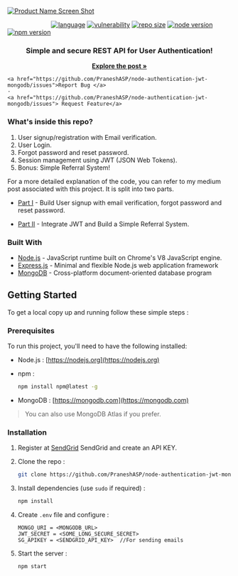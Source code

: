 [![Product Name Screen Shot](https://miro.medium.com/max/1920/1*bbN8C4TjOpsuZhMiI_aGow.jpeg)](https://pranesh-a-s.medium.com/how-to-build-simple-and-secure-rest-api-for-user-authentication-using-node-js-jwt-and-mongodb-2bdeb3e5427e)

&nbsp;&nbsp;&nbsp;&nbsp;&nbsp;&nbsp;&nbsp;&nbsp;&nbsp;&nbsp;&nbsp;&nbsp;&nbsp;&nbsp;&nbsp;&nbsp;&nbsp;&nbsp;&nbsp;&nbsp;&nbsp;&nbsp;&nbsp;&nbsp;
[![language](https://img.shields.io/github/languages/top/PraneshASP/node-authentication-jwt-mongodb)]("https://github.com/praneshasp/node-authentication-jwt-mongodb")
[![vulnerability](https://img.shields.io/snyk/vulnerabilities/github/PraneshASP/node-authentication-jwt-mongodb)](https://github.com/PraneshASP/node-authentication-jwt-mongodb)
[![repo size](https://img.shields.io/github/repo-size/PraneshASP/node-authentication-jwt-mongodb)](https://github.com/PraneshASP/node-authentication-jwt-mongodb)
[![node version](https://img.shields.io/node/v/npm)](https://github.com/PraneshASP/node-authentication-jwt-mongodb)
[![npm version](https://img.shields.io/npm/v/npm)](https://github.com/PraneshASP/node-authentication-jwt-mongodb)

<!-- PROJECT LOGO -->
<p align="center">
  <h3 align="center">Simple and secure REST API for User Authentication!</h3>
  <p align="center">
     <a href="https://pranesh-a-s.medium.com/how-to-build-simple-and-secure-rest-api-for-user-authentication-using-node-js-jwt-and-mongodb-2bdeb3e5427e"><strong>Explore the post »</strong></a>
    <br />
    
    <a href="https://github.com/PraneshASP/node-authentication-jwt-mongodb/issues">Report Bug </a>
    ·
    <a href="https://github.com/PraneshASP/node-authentication-jwt-mongodb/issues"> Request Feature</a>
  </p>
</p>

<!-- ABOUT THE PROJECT -->

### What's inside this repo?

1. User signup/registration with Email verification.
2. User Login.
3. Forgot password and reset password.
4. Session management using JWT (JSON Web Tokens).
5. Bonus: Simple Referral System!

For a more detailed explanation of the code, you can refer to my medium post associated with this project. It is split into two parts.

- [Part I](https://pranesh-a-s.medium.com/how-to-build-simple-and-secure-rest-api-for-user-authentication-using-node-js-jwt-and-mongodb-2bdeb3e5427e) - Build User signup with email verification, forgot password and reset password.

- [Part II](https://pranesh-a-s.medium.com/how-to-build-simple-and-secure-rest-api-for-user-authentication-using-node-js-jwt-and-mongodb-2bdeb3e5427e) - Integrate JWT and Build a Simple Referral System.

### Built With

- [Node.js]() - JavaScript runtime built on Chrome's V8 JavaScript engine.
- [Express.js]() - Minimal and flexible Node.js web application framework
- [MongoDB]() - Cross-platform document-oriented database program

<!-- GETTING STARTED -->

## Getting Started

To get a local copy up and running follow these simple steps :

### Prerequisites

To run this project, you'll need to have the following installed:

- Node.js : [https://nodejs.org](https://nodejs.org)

- npm :
  ```sh
  npm install npm@latest -g
  ```
- MongoDB : [https://mongodb.com](https://mongodb.com) <br>

> You can also use MongoDB Atlas if you prefer.
> <br>

### Installation

1. Register at [SendGrid](https://sendgrid.com) SendGrid and create an API KEY.

2. Clone the repo :
   ```sh
   git clone https://github.com/PraneshASP/node-authentication-jwt-mongodb.git
   ```
3. Install dependencies (use `sudo` if required) :

   ```sh
   npm install
   ```

4. Create `.env` file and configure :
   ```JS
   MONGO_URI = <MONGODB_URL>
   JWT_SECRET = <SOME_LONG_SECURE_SECRET>
   SG_APIKEY = <SENDGRID_API_KEY>  //For sending emails
   ```
5. Start the server :
   ```sh
   npm start
   ```
